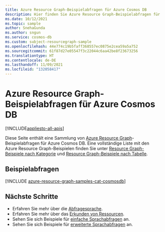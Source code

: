 ```yaml
---
title: Azure Resource Graph-Beispielabfragen für Azure Cosmos DB
description: Hier finden Sie Azure Resource Graph-Beispielabfragen für Azure Cosmos DB. Diese zeigen die Verwendung von Ressourcentypen und Tabellen für den Zugriff auf die zugehörigen Ressourcen und Eigenschaften von Azure Cosmos DB.
ms.date: 10/12/2021
ms.topic: sample
author: SnehaGunda
ms.author: sngun
ms.service: cosmos-db
ms.custom: subject-resourcegraph-sample
ms.openlocfilehash: 44e774c19b5faff368557ec0875e2cea59a5a752
ms.sourcegitcommit: 61f87d27e05547f3c22044c6aa42be8f23673256
ms.translationtype: HT
ms.contentlocale: de-DE
ms.lasthandoff: 11/09/2021
ms.locfileid: "132058417"
---
```

# <a name="azure-resource-graph-sample-queries-for-azure-cosmos-db"></a>Azure Resource Graph-Beispielabfragen für Azure Cosmos DB
[!INCLUDE[appliesto-all-apis](includes/appliesto-all-apis.md)]

Diese Seite enthält eine Sammlung von [Azure Resource Graph](../governance/resource-graph/overview.md)-Beispielabfragen für Azure Cosmos DB. Eine vollständige Liste mit den Azure Resource Graph-Beispielen finden Sie unter [Resource Graph-Beispiele nach Kategorie](../governance/resource-graph/samples/samples-by-category.md) und [Resource Graph-Beispiele nach Tabelle](../governance/resource-graph/samples/samples-by-table.md).

## <a name="sample-queries"></a>Beispielabfragen

[!INCLUDE [azure-resource-graph-samples-cat-cosmosdb](../../includes/resource-graph/samples/bycat/azure-cosmos-db.md)]

## <a name="next-steps"></a>Nächste Schritte

- Erfahren Sie mehr über die [Abfragesprache](../governance/resource-graph/concepts/query-language.md).
- Erfahren Sie mehr über das [Erkunden von Ressourcen](../governance/resource-graph/concepts/explore-resources.md).
- Sehen Sie sich Beispiele für [einfache Sprachabfragen](../governance/resource-graph/samples/starter.md) an.
- Sehen Sie sich Beispiele für [erweiterte Sprachabfragen](../governance/resource-graph/samples/advanced.md) an.

